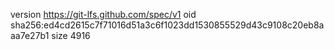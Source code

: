 version https://git-lfs.github.com/spec/v1
oid sha256:ed4cd2615c7f71016d51a3c6f1023dd1530855529d43c9108c20eb8aaa7e27b1
size 4916
